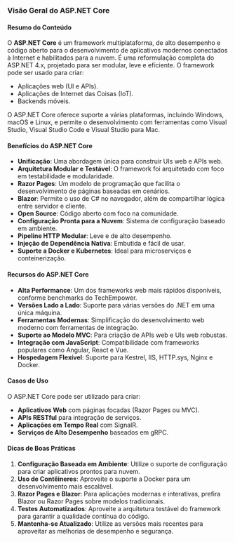 ### Visão Geral do ASP.NET Core

#### Resumo do Conteúdo

O **ASP.NET Core** é um framework multiplataforma, de alto desempenho e código aberto para o desenvolvimento de aplicativos modernos conectados à Internet e habilitados para a nuvem. É uma reformulação completa do ASP.NET 4.x, projetado para ser modular, leve e eficiente. O framework pode ser usado para criar:

- Aplicações web (UI e APIs).
- Aplicações de Internet das Coisas (IoT).
- Backends móveis.

O ASP.NET Core oferece suporte a várias plataformas, incluindo Windows, macOS e Linux, e permite o desenvolvimento com ferramentas como Visual Studio, Visual Studio Code e Visual Studio para Mac.

#### Benefícios do ASP.NET Core

- **Unificação**: Uma abordagem única para construir UIs web e APIs web.
- **Arquitetura Modular e Testável**: O framework foi arquitetado com foco em testabilidade e modularidade.
- **Razor Pages**: Um modelo de programação que facilita o desenvolvimento de páginas baseadas em cenários.
- **Blazor**: Permite o uso de C# no navegador, além de compartilhar lógica entre servidor e cliente.
- **Open Source**: Código aberto com foco na comunidade.
- **Configuração Pronta para a Nuvem**: Sistema de configuração baseado em ambiente.
- **Pipeline HTTP Modular**: Leve e de alto desempenho.
- **Injeção de Dependência Nativa**: Embutida e fácil de usar.
- **Suporte a Docker e Kubernetes**: Ideal para microserviços e conteinerização.

#### Recursos do ASP.NET Core

- **Alta Performance**: Um dos frameworks web mais rápidos disponíveis, conforme benchmarks do TechEmpower.
- **Versões Lado a Lado**: Suporte para várias versões do .NET em uma única máquina.
- **Ferramentas Modernas**: Simplificação do desenvolvimento web moderno com ferramentas de integração.
- **Suporte ao Modelo MVC**: Para criação de APIs web e UIs web robustas.
- **Integração com JavaScript**: Compatibilidade com frameworks populares como Angular, React e Vue.
- **Hospedagem Flexível**: Suporte para Kestrel, IIS, HTTP.sys, Nginx e Docker.

#### Casos de Uso

O ASP.NET Core pode ser utilizado para criar:
- **Aplicativos Web** com páginas focadas (Razor Pages ou MVC).
- **APIs RESTful** para integração de serviços.
- **Aplicações em Tempo Real** com SignalR.
- **Serviços de Alto Desempenho** baseados em gRPC.

#### Dicas de Boas Práticas

1. **Configuração Baseada em Ambiente**: Utilize o suporte de configuração para criar aplicativos prontos para nuvem.
2. **Uso de Contêineres**: Aproveite o suporte a Docker para um desenvolvimento mais escalável.
3. **Razor Pages e Blazor**: Para aplicações modernas e interativas, prefira Blazor ou Razor Pages sobre modelos tradicionais.
4. **Testes Automatizados**: Aproveite a arquitetura testável do framework para garantir a qualidade contínua do código.
5. **Mantenha-se Atualizado**: Utilize as versões mais recentes para aproveitar as melhorias de desempenho e segurança.